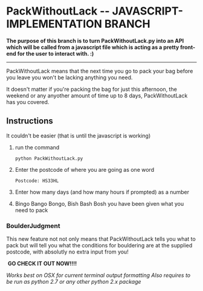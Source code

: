 # PackWithoutLack -- JAVASCRIPT-IMPLEMENTATION BRANCH

__The purpose of this branch is to turn PackWithoutLack.py into an API which will be called from a javascript file which is acting as a pretty front-end for the user to interact with. :)__




___

PackWithoutLack means that the next time you go to pack your bag before you leave you won't be lacking anything you need.

It doesn't matter if you're packing the bag for just this afternoon, the weekend or any anyother amount of time up to 8 days, PackWithoutLack has you covered.

## Instructions

It couldn't be easier (that is until the javascript is working)

1. run the command 

    ```
    python PackWithoutLack.py
    ```

2. Enter the postcode of where you are going as one word 

    ```
    Postcode: HS33HL
    ```

3. Enter how many days (and how many hours if prompted) as a number

4. Bingo Bango Bongo, Bish Bash Bosh you have been given what you need to pack

### BoulderJudgment

This new feature not not only means that PackWithoutLack tells you what to pack but will tell you what the conditions for bouldering are at the supplied postcode, with absolutly no extra input from you!

​																	**GO CHECK IT OUT NOW!!!!**


_Works best on OSX for current terminal output formatting_
_Also requires to be run as python 2.7 or any other python 2.x package_
